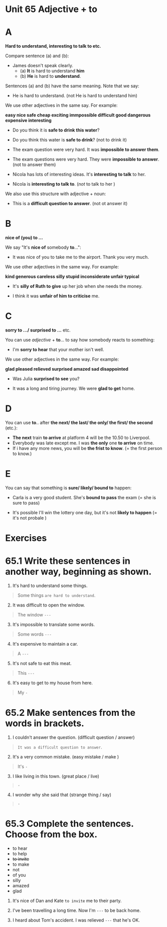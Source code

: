# Unit 65 Adjective + to

# A
**Hard to understand, interesting to talk to etc.**

Compare sentence (a) and (b):

- James doesn't speak clearly.
    - (a) **It** is hard to understand **him**
    - (b) **He** is hard to **understand**.

Sentences (a) and (b) have the same meaning. Note that we say:

- He is hard to understand. (not He is hard to understand him)


We use other adjectives in the same say. For example: 

**easy nice safe cheap exciting immpossible difficult good dangerous expensive interesting**

- Do you think it is **safe to drink this water**?

- Do you think this water is **safe to drink**? (not to drink it)

- The exam question were very hard. It was **impossible to answer them**.

- The exam questions were very hard. They were **impossible to answer**. (not to answer them)

- Nicola has lots of interesting ideas. It's **interesting to talk** to her.

- Nicola is **interesting to talk to**. (*not* to talk to her )

We also use this structure with adjective + noun:
- This is a **difficult question to answer**. (not ot answer it)

# B
**nice of (you) to ...**

We say "It's **nice of** somebody **to**...":
- It was nice of you to take me to the airport. Thank you very much.

We use other adjectives in the same way. For example:

**kind generous careless silly stupid inconsiderate unfair typical**

- It's **silly of Ruth to give** up her job when she needs the money.

- I think it was **unfair of him to criticise** me.

# C 

**sorry to .../ surprised to ...** etc.

You can use *adjective* + **to**... to say how somebody reacts to something:

- I'm **sorry to hear** that your mother isn't well.

We use other adjectives in the same way. For example:

**glad pleased relieved surprised amazed sad disappointed**

- Was Julia **surprised to see** you?

- It was a long and tiring journey. We were **glad to get** home.

# D

You can use **to**.. after **the next/ the last/ the only/ the first/ the second** (etc.):

- **The next** train **to arrive** at platform 4 will be the 10.50 to Liverpool.
- Everybody was late except me. I was **the only** one **to arrive** on time.
- If i have any more news, you will be **the frist to know**. (= the first person to know.)

# E

You can say that something is **sure/ likely/ bound to** happen:

- Carla is a very good student. She's **bound to pass** the exam (= she is sure to pass)

- It's possible I'll win the lottery one day, but it's not **likely to happen** (= it's not probale )

# Exercises

# 65.1 Write these sentences in another way, beginning as shown.

1. It's hard to understand some things.
> Some things `are hard to understand`.

2. It was difficult to open the window.

> The window `---`

3. It's impossible to translate some words. 

> Some words `---`

4. It's expensive to maintain a car.

> A `---`

5. It's not safe to eat this meat.

> This `---`

6. It's easy to get to my house from here.

> My `-`

# 65.2 Make sentences from the words in brackets.

1. I couldn't answer the question. (difficult question / answer)

> `It was a difficult question to answer`.

2. It's a very common mistake. (easy mistake / make )

> It's `-`

3. I like living in this town. (great place / live)

> `-`

4. I wonder why she said that (strange thing / say)

> ` - `

# 65.3 Complete the sentences. Choose from the box.

- to hear
- to help
- ~~to invite~~
- to make 
- not
- of you
- silly
- amazed
- glad
1. It's nice of Dan and Kate `to invite` me to their party.

2. I've been travelling a long time. Now I'm `---` to be back home.

3. I heard about Tom's accident. I was relieved `---` that he's OK.


